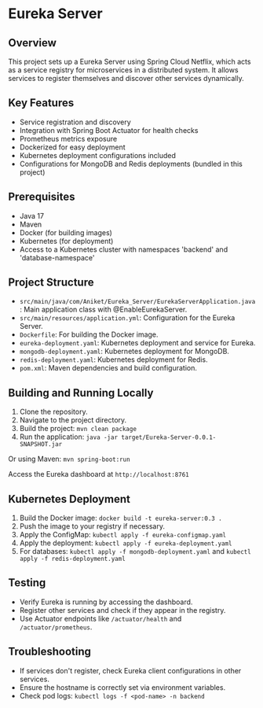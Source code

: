 # Eureka Server

## Overview

This project sets up a Eureka Server using Spring Cloud Netflix, which acts as a service registry for microservices in a distributed system. It allows services to register themselves and discover other services dynamically.

## Key Features

- Service registration and discovery
- Integration with Spring Boot Actuator for health checks
- Prometheus metrics exposure
- Dockerized for easy deployment
- Kubernetes deployment configurations included
- Configurations for MongoDB and Redis deployments (bundled in this project)

## Prerequisites

- Java 17
- Maven
- Docker (for building images)
- Kubernetes (for deployment)
- Access to a Kubernetes cluster with namespaces 'backend' and 'database-namespace'

## Project Structure

- `src/main/java/com/Aniket/Eureka_Server/EurekaServerApplication.java`: Main application class with @EnableEurekaServer.
- `src/main/resources/application.yml`: Configuration for the Eureka Server.
- `Dockerfile`: For building the Docker image.
- `eureka-deployment.yaml`: Kubernetes deployment and service for Eureka.
- `mongodb-deployment.yaml`: Kubernetes deployment for MongoDB.
- `redis-deployment.yaml`: Kubernetes deployment for Redis.
- `pom.xml`: Maven dependencies and build configuration.

## Building and Running Locally

1. Clone the repository.
2. Navigate to the project directory.
3. Build the project: `mvn clean package`
4. Run the application: `java -jar target/Eureka-Server-0.0.1-SNAPSHOT.jar`

Or using Maven: `mvn spring-boot:run`

Access the Eureka dashboard at `http://localhost:8761`

## Kubernetes Deployment

1. Build the Docker image: `docker build -t eureka-server:0.3 .`
2. Push the image to your registry if necessary.
3. Apply the ConfigMap: `kubectl apply -f eureka-configmap.yaml`
4. Apply the deployment: `kubectl apply -f eureka-deployment.yaml`
5. For databases: `kubectl apply -f mongodb-deployment.yaml` and `kubectl apply -f redis-deployment.yaml`

## Testing

- Verify Eureka is running by accessing the dashboard.
- Register other services and check if they appear in the registry.
- Use Actuator endpoints like `/actuator/health` and `/actuator/prometheus`.

## Troubleshooting

- If services don't register, check Eureka client configurations in other services.
- Ensure the hostname is correctly set via environment variables.
- Check pod logs: `kubectl logs -f <pod-name> -n backend`

